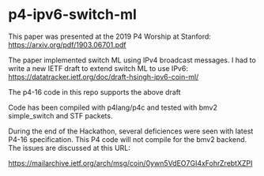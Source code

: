 # p4-ipv6-switch-ml
This paper was presented at the 2019 P4 Worship at Stanford:  https://arxiv.org/pdf/1903.06701.pdf

The paper implemented switch ML using IPv4 broadcast messages.
I had to write a new IETF draft to extend switch ML to use IPv6: https://datatracker.ietf.org/doc/draft-hsingh-ipv6-coin-ml/

The p4-16 code in this repo supports the above draft

Code has been compiled with p4lang/p4c and tested with bmv2 simple_switch and STF packets.  

During the end of the Hackathon, several deficiences were seen with latest P4-16 specification.  This P4 code will not compile for the bmv2 backend.  The issues are discussed at this URL:

https://mailarchive.ietf.org/arch/msg/coin/0ywn5VdEO7GI4xFohrZrebtXZPI
